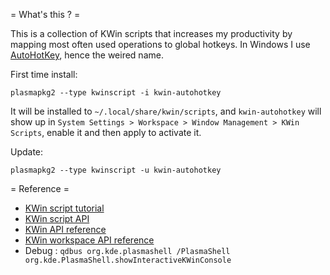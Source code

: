 = What's this ? =

This is a collection of KWin scripts that increases my productivity by mapping most often used operations to global hotkeys. 
In Windows I use [AutoHotKey](https://www.autohotkey.com/), hence the weired name.

First time install:

```
plasmapkg2 --type kwinscript -i kwin-autohotkey
```

It will be installed to `~/.local/share/kwin/scripts`, and `kwin-autohotkey` will show up in `System Settings > Workspace > Window Management > KWin Scripts`, enable it and then apply to activate it.

Update:

```
plasmapkg2 --type kwinscript -u kwin-autohotkey
```

= Reference =

- [KWin script tutorial](https://techbase.kde.org/Development/Tutorials/Plasma4/PackageOverview)
- [KWin script API](https://techbase.kde.org/Development/Tutorials/KWin/Scripting/API_4.9)
- [KWin API reference](https://api.kde.org/4.x-api/kde-workspace-apidocs/kwin/html/index.html)
- [KWin workspace API reference](https://api.kde.org/4.x-api/kde-workspace-apidocs/kwin/html/classKWin_1_1Client.html)
- Debug : `qdbus org.kde.plasmashell /PlasmaShell org.kde.PlasmaShell.showInteractiveKWinConsole`
